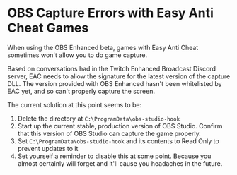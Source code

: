 # OBS Capture Errors with Easy Anti Cheat Games

When using the OBS Enhanced beta, games with Easy Anti Cheat sometimes won't
allow you to do game capture.

Based on conversations had in the Twitch Enhanced Broadcast Discord server, EAC
needs to allow the signature for the latest version of the capture DLL. The
version provided with OBS Enhanced hasn't been whitelisted by EAC yet, and so
can't properly capture the screen.

The current solution at this point seems to be:

1. Delete the directory at `C:\ProgramData\obs-studio-hook`
2. Start up the current stable, production version of OBS Studio. Confirm that
   this version of OBS Studio can capture the game properly.
3. Set `C:\ProgramData\obs-studio-hook` and its contents to Read Only to prevent
   updates to it
4. Set yourself a reminder to disable this at some point. Because you almost
   certainly will forget and it'll cause you headaches in the future.
